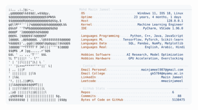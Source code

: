 <picture>
  <source srcset="https://raw.githubusercontent.com/mmazinjameel/mmazinjameel/main/dark_mode.svg?v=1741270175" media="(prefers-color-scheme: dark)">
  <img src="https://raw.githubusercontent.com/mmazinjameel/mmazinjameel/main/light_mode.svg?v=1741270175">
</picture>
